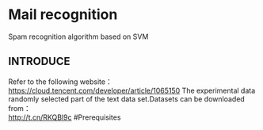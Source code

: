 # Mail recognition
Spam recognition algorithm based on SVM
## INTRODUCE
Refer to the following website：  
https://cloud.tencent.com/developer/article/1065150
The experimental data randomly selected part of the text data set.Datasets can be downloaded from：  
http://t.cn/RKQBl9c
#Prerequisites
